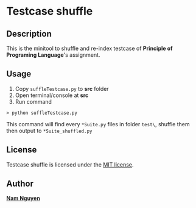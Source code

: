 # Testcase shuffle
## Description
This is the minitool to shuffle and re-index testcase of **Principle of Programing Language**'s assignment.

## Usage

 1. Copy `suffleTestcase.py` to **src** folder
 2. Open terminal/console at **src**
 3.  Run command
  ```
  > python suffleTestcase.py
  ```

This command will find every `*Suite.py` files in folder `test\`, shuffle them then output to `*Suite_shuffled.py`
## License

Testcase shuffle is licensed under the [MIT license](./LICENSE).

## Author
__[Nam Nguyen](https://www.facebook.com/namnngguyen)__
